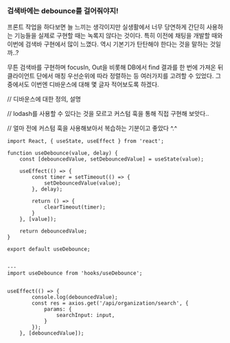 ### 검색바에는 debounce를 걸어줘야지!

프론트 작업을 하다보면 늘 느끼는 생각이지만 실생활에서 너무 당연하게 간단히 사용하는 기능들을 실제로 구현할 때는 녹록지 않다는 것이다. 특히 이전에 채팅을 개발할 때와 이번에 검색바 구현에서 많이 느꼈다. 
역시 기본기가 탄탄해야 한다는 것을 말하는 것일까..?

무튼 검색바를 구현하며 focusIn, Out을 비롯해 DB에서 find 결과를 한 번에 가져온 뒤 클라이언트 단에서 매칭 우선순위에 따라 정렬하는 등 여러가지를 고려할 수 있었다.
그 중에서도 이번엔 디바운스에 대해 몇 글자 적어보도록 하겠다.

// 디바운스에 대한 정의, 설명

// lodash를 사용할 수 있다는 것을 모르고 커스텀 훅을 통해 직접 구현해 보앗다..

// 얼마 전에 커스텀 훅을 사용해보아서 복습하는 기분이고 좋았다 ^.^

```
import React, { useState, useEffect } from 'react';

function useDebounce(value, delay) {
	const [debouncedValue, setDebouncedValue] = useState(value);
	
	useEffect(() => {
		const timer = setTimeout(() => {
			setDebouncedValue(value);
		}, delay);
		
		return () => {
			clearTimeout(timer);
		}
	}, [value]);
	
	return debouncedValue;
}

export default useDebounce;


---
import useDebounce from 'hooks/useDebounce';


useEffect(() => {
		console.log(debouncedValue);
		const res = axios.get('/api/organization/search', {
			params: {
				searchInput: input,
			}
		});
	}, [debouncedValue]);
	
```
